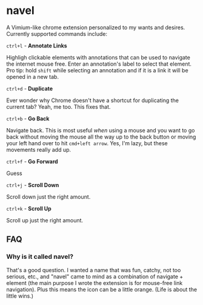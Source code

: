 # navel

A Vimium-like chrome extension personalized to my wants and desires. Currently supported commands include:

`ctrl+l` - **Annotate Links**

Highligh clickable elements with annotations that can be used to navigate the internet mouse free. Enter an annotation's label to select that element. Pro tip: hold `shift` while selecting an annotation and if it is a link it will be opened in a new tab.

`ctrl+d` - **Duplicate**

Ever wonder why Chrome doesn't have a shortcut for duplicating the current tab? Yeah, me too. This fixes that.

`ctrl+b` - **Go Back**

Navigate back. This is most useful _when_ using a mouse and you want to go back without moving the mouse all the way up to the back button or moving your left hand over to hit `cmd+left arrow`. Yes, I'm lazy, but these movements really add up.

`ctrl+f` - **Go Forward**

Guess

`ctrl+j` - **Scroll Down**

Scroll down just the right amount.

`ctrl+k` - **Scroll Up**

Scroll up just the right amount.

## FAQ

### Why is it called navel?

That's a good question. I wanted a name that was fun, catchy, not too serious, etc., and "navel" came to mind as a combination of navigate + element (the main purpose I wrote the extension is for mouse-free link navigation). Plus this means the icon can be a little orange. (Life is about the little wins.)
